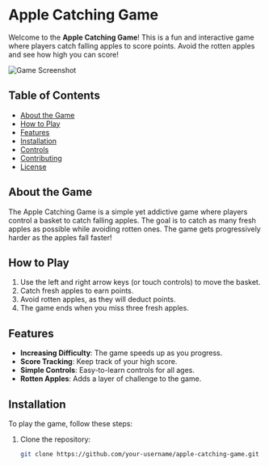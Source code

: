 # Apple Catching Game

Welcome to the **Apple Catching Game**! This is a fun and interactive game where players catch falling apples to score points. Avoid the rotten apples and see how high you can score!

![Game Screenshot](https://github.com/user-attachments/assets/7b64390d-c354-4382-aaf7-1f8ac61ea14f)

## Table of Contents
- [About the Game](#about-the-game)
- [How to Play](#how-to-play)
- [Features](#features)
- [Installation](#installation)
- [Controls](#controls)
- [Contributing](#contributing)
- [License](#license)

## About the Game
The Apple Catching Game is a simple yet addictive game where players control a basket to catch falling apples. The goal is to catch as many fresh apples as possible while avoiding rotten ones. The game gets progressively harder as the apples fall faster!

## How to Play
1. Use the left and right arrow keys (or touch controls) to move the basket.
2. Catch fresh apples to earn points.
3. Avoid rotten apples, as they will deduct points.
4. The game ends when you miss three fresh apples.

## Features
- **Increasing Difficulty**: The game speeds up as you progress.
- **Score Tracking**: Keep track of your high score.
- **Simple Controls**: Easy-to-learn controls for all ages.
- **Rotten Apples**: Adds a layer of challenge to the game.

## Installation
To play the game, follow these steps:

1. Clone the repository:
   ```bash
   git clone https://github.com/your-username/apple-catching-game.git
